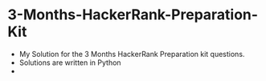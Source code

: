 # 3-Months-HackerRank-Preparation-Kit


- My Solution for the 3 Months HackerRank Preparation kit questions.
- Solutions are written in Python
- 
